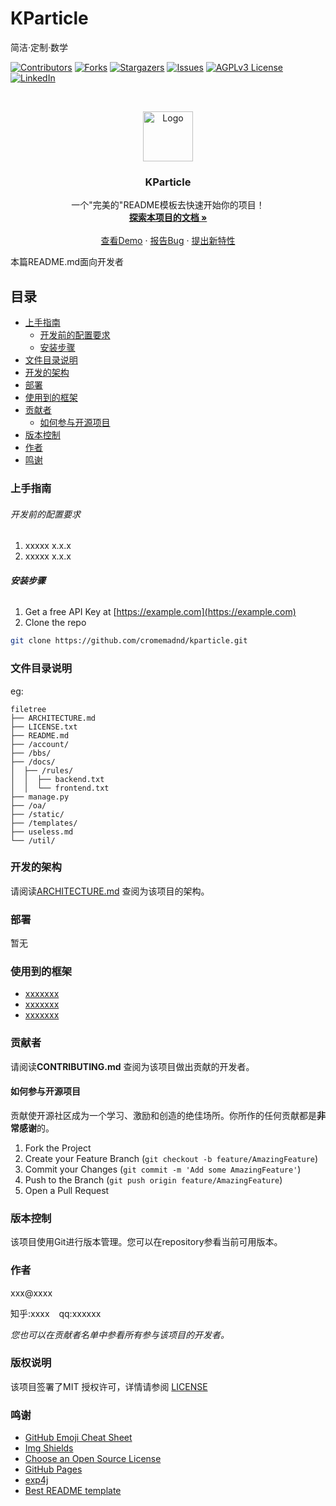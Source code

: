 

# KParticle

简洁·定制·数学

<!-- PROJECT SHIELDS -->

[![Contributors][contributors-shield]][contributors-url]
[![Forks][forks-shield]][forks-url]
[![Stargazers][stars-shield]][stars-url]
[![Issues][issues-shield]][issues-url]
[![AGPLv3 License][license-shield]][license-url]
[![LinkedIn][linkedin-shield]][linkedin-url]

<!-- PROJECT LOGO -->
<br />

<p align="center">
  <a href="https://github.com/cromemadnd/kparticle/">
    <img src="https://raw.githubusercontent.com/Cromemadnd/kparticle/refs/tags/v1.2.1/src/main/resources/assets/kparticle/icon.png" alt="Logo" width="80" height="80">
  </a>

<h3 align="center">KParticle</h3>
  <p align="center">
    一个"完美的"README模板去快速开始你的项目！
    <br />
    <a href="https://github.com/cromemadnd/kparticle"><strong>探索本项目的文档 »</strong></a>
    <br />
    <br />
    <a href="https://github.com/cromemadnd/kparticle">查看Demo</a>
    ·
    <a href="https://github.com/cromemadnd/kparticle/issues">报告Bug</a>
    ·
    <a href="https://github.com/cromemadnd/kparticle/issues">提出新特性</a>
  </p>


本篇README.md面向开发者

## 目录

- [上手指南](#上手指南)
    - [开发前的配置要求](#开发前的配置要求)
    - [安装步骤](#安装步骤)
- [文件目录说明](#文件目录说明)
- [开发的架构](#开发的架构)
- [部署](#部署)
- [使用到的框架](#使用到的框架)
- [贡献者](#贡献者)
    - [如何参与开源项目](#如何参与开源项目)
- [版本控制](#版本控制)
- [作者](#作者)
- [鸣谢](#鸣谢)

### 上手指南





###### 开发前的配置要求

1. xxxxx x.x.x
2. xxxxx x.x.x

###### **安装步骤**

1. Get a free API Key at [https://example.com](https://example.com)
2. Clone the repo

```sh
git clone https://github.com/cromemadnd/kparticle.git
```

### 文件目录说明
eg:

```
filetree 
├── ARCHITECTURE.md
├── LICENSE.txt
├── README.md
├── /account/
├── /bbs/
├── /docs/
│  ├── /rules/
│  │  ├── backend.txt
│  │  └── frontend.txt
├── manage.py
├── /oa/
├── /static/
├── /templates/
├── useless.md
└── /util/

```





### 开发的架构

请阅读[ARCHITECTURE.md](https://github.com/cromemadnd/kparticle/blob/master/ARCHITECTURE.md) 查阅为该项目的架构。

### 部署

暂无

### 使用到的框架

- [xxxxxxx](https://getbootstrap.com)
- [xxxxxxx](https://jquery.com)
- [xxxxxxx](https://laravel.com)

### 贡献者

请阅读**CONTRIBUTING.md** 查阅为该项目做出贡献的开发者。

#### 如何参与开源项目

贡献使开源社区成为一个学习、激励和创造的绝佳场所。你所作的任何贡献都是**非常感谢**的。


1. Fork the Project
2. Create your Feature Branch (`git checkout -b feature/AmazingFeature`)
3. Commit your Changes (`git commit -m 'Add some AmazingFeature'`)
4. Push to the Branch (`git push origin feature/AmazingFeature`)
5. Open a Pull Request



### 版本控制

该项目使用Git进行版本管理。您可以在repository参看当前可用版本。

### 作者

xxx@xxxx

知乎:xxxx  &ensp; qq:xxxxxx

*您也可以在贡献者名单中参看所有参与该项目的开发者。*

### 版权说明

该项目签署了MIT 授权许可，详情请参阅 [LICENSE](https://github.com/cromemadnd/kparticle/blob/master/LICENSE.txt)

### 鸣谢


- [GitHub Emoji Cheat Sheet](https://www.webpagefx.com/tools/emoji-cheat-sheet)
- [Img Shields](https://shields.io)
- [Choose an Open Source License](https://choosealicense.com)
- [GitHub Pages](https://pages.github.com)
- [exp4j](https://github.com/fasseg/exp4j)
- [Best README template](https://github.com/shaojintian/Best_README_template)

<!-- links -->
[your-project-path]:cromemadnd/kparticle
[contributors-shield]: https://img.shields.io/github/contributors/cromemadnd/kparticle.svg?style=flat-square
[contributors-url]: https://github.com/cromemadnd/kparticle/graphs/contributors
[forks-shield]: https://img.shields.io/github/forks/cromemadnd/kparticle.svg?style=flat-square
[forks-url]: https://github.com/cromemadnd/kparticle/network/members
[stars-shield]: https://img.shields.io/github/stars/cromemadnd/kparticle.svg?style=flat-square
[stars-url]: https://github.com/cromemadnd/kparticle/stargazers
[issues-shield]: https://img.shields.io/github/issues/cromemadnd/kparticle.svg?style=flat-square
[issues-url]: https://img.shields.io/github/issues/cromemadnd/kparticle.svg
[license-shield]: https://img.shields.io/github/license/cromemadnd/kparticle.svg?style=flat-square
[license-url]: https://github.com/cromemadnd/kparticle/blob/master/LICENSE.txt
[linkedin-shield]: https://img.shields.io/badge/-LinkedIn-black.svg?style=flat-square&logo=linkedin&colorB=555
[linkedin-url]: https://linkedin.com/in/shaojintian




